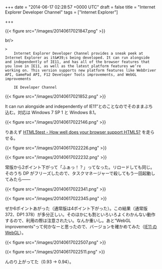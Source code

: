 
+++
date = "2014-06-17 02:28:57 +0000 UTC"
draft = false
title = "Internet Explorer Developer Channel"
tags = ["Internet Explorer"]

+++


{{< figure src="/images/20140617021847.png"  >}}

br/>


    >
        Internet Explorer Developer Channel provides a sneak peek at Internet Explorer as it&#39;s being developed. It can run alongside and independently of IE11, and has all of the browser features that you love in IE11, as well as the latest platform features we’re working on. This version supports new platform features like WebDriver API, GamePad API, F12 Developer Tools improvements, and WebGL improvements

        IE Developer Channel
    


{{< figure src="/images/20140617021852.png"  >}}

It can run alongside and independently of IE11”とのことなのでそのままぶち込む。対応は Windows 7 SP 1 と Windows 8.1。

{{< figure src="/images/20140617022146.png"  >}}

りあえず <a href="http://html5test.com/">HTML5test - How well does your browser support HTML5?</a> を走らせる。

{{< figure src="/images/20140617022226.png"  >}}

{{< figure src="/images/20140617022232.png"  >}}

常版から2ポイント下がって「ふぁっ！？」ってなった。リロードしても同じ。そのうち DP がフリーズしたので、タスクマネージャーで殺してもう一回起動してみたら――

{{< figure src="/images/20140617022341.png"  >}}

{{< figure src="/images/20140617022345.png"  >}}

ぜか6ポイントあがった（通常版は4ポイント下がった）。この結果（通常版 372、DP1 378）が多分正しい。そのほかにも割といろいろよくわかんない動作するので、利用の際は注意されたい。なんか重いし。あと“WebGL improvements”って何かなーと思ったので、バージョンを確かめてみた（<a href="http://yomotsu.net/blog/2013/11/08/ie11-webgl.html">IE11 の WebGL</a>）。

{{< figure src="/images/20140617022507.png"  >}}

{{< figure src="/images/20140617022511.png"  >}}

んのり上がってた（0.93 → 0.94）。


